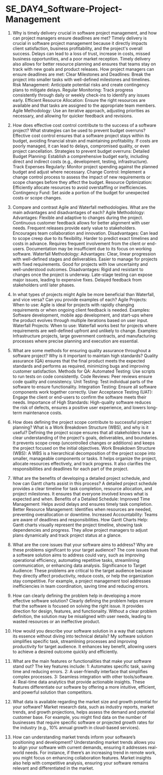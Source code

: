 # SE_DAY4_Software-Project-Management
1. Why is timely delivery crucial in software project management, and how can project managers ensure deadlines are met?
Timely delivery is crucial in software project management because it directly impacts client satisfaction, business profitability, and the project's overall success. Delays can lead to a loss of trust, increase in costs, missed business opportunities, and a poor market reception. Timely delivery also allows for better resource planning and ensures that teams stay on track with new goals and product releases.
How project managers can ensure deadlines are met:
Clear Milestones and Deadlines: Break the project into smaller tasks with well-defined milestones and timelines.
Risk Management: Anticipate potential risks and create contingency plans to mitigate delays.
Regular Monitoring: Track progress consistently through daily or weekly check-ins to identify any issues early.
Efficient Resource Allocation: Ensure the right resources are available and that tasks are assigned to the appropriate team members.
Agile Methodology: Use an iterative approach, adjusting priorities as necessary, and allowing for quicker feedback and revisions.

2. How does effective cost control contribute to the success of a software project? What strategies can be used to prevent budget overruns?
Effective cost control ensures that a software project stays within its budget, avoiding financial strain and maintaining profitability. If costs are poorly managed, it can lead to delays, compromised quality, or even project cancellation.
Strategies to prevent budget overruns:
Detailed Budget Planning: Establish a comprehensive budget early, including direct and indirect costs (e.g., development, testing, infrastructure).
Track Expenses Regularly: Monitor project spending against the planned budget and adjust where necessary.
Change Control: Implement a change control process to assess the impact of new requirements or scope changes before they affect the budget.
Resource Optimization: Efficiently allocate resources to avoid overstaffing or inefficiencies.
Contingency Fund: Set aside a portion of the budget for unexpected costs or scope changes.

3. Compare and contrast Agile and Waterfall methodologies. What are the main advantages and disadvantages of each?
Agile Methodology:
Advantages:
Flexible and adaptive to changes during the project.
Continuous customer feedback allows for better alignment with user needs.
Frequent releases provide early value to stakeholders.
Encourages team collaboration and innovation.
Disadvantages:
Can lead to scope creep due to its flexibility.
Harder to predict exact timelines and costs in advance.
Requires frequent involvement from the client or end-users.
Documentation may be insufficient due to its focus on working software.
Waterfall Methodology:
Advantages:
Clear, linear progression with well-defined stages and deliverables.
Easier to manage for projects with fixed requirements.
Good for projects with low uncertainty and well-understood outcomes.
Disadvantages:
Rigid and resistant to changes once the project is underway.
Late-stage testing can expose major issues, leading to expensive fixes.
Delayed feedback from stakeholders until later phases.

4. In what types of projects might Agile be more beneficial than Waterfall, and vice versa? Can you provide examples of each?
Agile Projects:
When to use: Agile is ideal for projects with rapidly changing requirements or when ongoing client feedback is needed.
Examples: Software development, mobile app development, and start-ups where the product evolves through multiple iterations based on user input.
Waterfall Projects:
When to use: Waterfall works best for projects where requirements are well-defined upfront and unlikely to change.
Examples: Infrastructure projects, large government contracts, and manufacturing processes where precise planning and execution are essential.

5. What are some methods for ensuring quality assurance throughout a software project? Why is it important to maintain high standards?
Quality assurance (QA) ensures that the final product meets the expected standards and performs as required, minimizing bugs and improving customer satisfaction.
Methods for QA:
Automated Testing: Use scripts to run tests on code consistently.
Code Reviews: Peer reviews ensure code quality and consistency.
Unit Testing: Test individual parts of the software to ensure functionality.
Integration Testing: Ensure all software components work together correctly.
User Acceptance Testing (UAT): Engage the client or end-users to confirm the software meets their needs.
Importance of High Standards: High-quality software reduces the risk of defects, ensures a positive user experience, and lowers long-term maintenance costs.

6. How does defining the project scope contribute to successful project planning? What is a Work Breakdown Structure (WBS), and why is it useful?
Defining the project scope ensures that all stakeholders have a clear understanding of the project's goals, deliverables, and boundaries. It prevents scope creep (uncontrolled changes or additions) and keeps the project focused on the initial objectives.
Work Breakdown Structure (WBS):
A WBS is a hierarchical decomposition of the project scope into smaller, manageable components or tasks.
It helps organize the project, allocate resources effectively, and track progress. It also clarifies the responsibilities and deadlines for each part of the project.

7. What are the benefits of developing a detailed project schedule, and how can Gantt charts assist in this process?
A detailed project schedule provides a clear timeline for task completion, resource allocation, and project milestones. It ensures that everyone involved knows what is expected and when.
Benefits of a Detailed Schedule:
Improved Time Management: Helps avoid delays and ensures timely task completion.
Better Resource Management: Identifies when resources are needed, preventing overallocation or downtime.
Increased Accountability: Teams are aware of deadlines and responsibilities.
How Gantt Charts Help:
Gantt charts visually represent the project timeline, showing task dependencies and progress. They allow project managers to adjust plans dynamically and track project status at a glance.

8. What are the core issues that your software aims to address? Why are these problems significant to your target audience?
The core issues that a software solution aims to address could vary, such as improving operational efficiency, automating repetitive tasks, streamlining communication, or enhancing data analysis.
Significance to Target Audience: These problems are critical to the target audience because they directly affect productivity, reduce costs, or help the organization stay competitive. For example, a project management tool addresses inefficiencies in team coordination, saving time and reducing errors.

9. How can clearly defining the problem help in developing a more effective software solution?
Clearly defining the problem helps ensure that the software is focused on solving the right issue. It provides direction for design, features, and functionality. Without a clear problem definition, the solution may be misaligned with user needs, leading to wasted resources or an ineffective product.

10. How would you describe your software solution in a way that captures its essence without diving into technical details?
My software solution simplifies specific task, streamlining processes and improving productivity for target audience. It enhances key benefit, allowing users to achieve a desired outcome quickly and efficiently.

11. What are the main features or functionalities that make your software stand out?
The key features include:
    1: Automates specific task, saving time and reducing errors.
   2: A user-friendly interface that simplifies complex processes.
   3: Seamless integration with other tools/software.
   4: Real-time data analytics that provide actionable insights.
These features differentiate our software by offering a more intuitive, efficient, and powerful solution than competitors.

12. What data is available regarding the market size and growth potential for your software?
Market research data, such as industry reports, market trends, and growth projections, helps assess the demand and potential customer base. For example, you might find data on the number of businesses that require specific software or projected growth rates for the industry (e.g., 10% annual growth in cloud-based services).

13. How can understanding market trends inform your software’s positioning and development?
Understanding market trends allows you to align your software with current demands, ensuring it addresses real-world needs. For instance, if there’s an increasing trend in remote work, you might focus on enhancing collaboration features. Market insights also help with competitive analysis, ensuring your software remains relevant and differentiated in the market.
